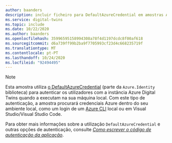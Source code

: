 ```yaml
---
author: baanders
description: incluir ficheiro para DefaultAzureCredential em amostras Azure Digital Twins - nota
ms.service: digital-twins
ms.topic: include
ms.date: 10/22/2020
ms.author: baanders
ms.openlocfilehash: 35996595158994308a78f4d1197dcdc8f00af618
ms.sourcegitcommit: d6a739ff99b2ba9f7705993cf23d4c668235719f
ms.translationtype: MT
ms.contentlocale: pt-PT
ms.lasthandoff: 10/24/2020
ms.locfileid: "92494495"
---
```

>[!NOTE]
> Esta amostra utiliza [o DefaultAzureCredential](/dotnet/api/azure.identity.defaultazurecredential?preserve-view=true&view=azure-dotnet) (parte da `Azure.Identity` biblioteca) para autenticar os utilizadores com a instância Azure Digital Twins quando a executam na sua máquina local. Com este tipo de autenticação, a amostra procurará credenciais Azure dentro do seu ambiente local, como um login de um [Azure CLI](/cli/azure/install-azure-cli?view=azure-cli-latest&preserve-view=true) local ou em Visual Studio/Visual Studio Code.
>
> Para obter mais informações sobre a utilização `DefaultAzureCredential` e outras opções de autenticação, consulte [*Como escrever o código de autenticação da aplicação*](../articles/digital-twins/how-to-authenticate-client.md).